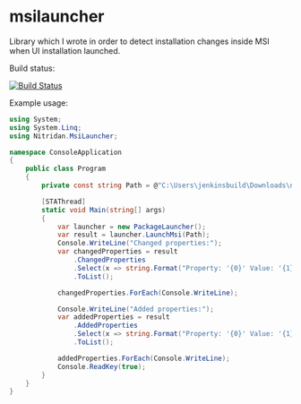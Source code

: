 # msilauncher

Library which I wrote in order to detect installation changes inside MSI when UI installation launched.

Build status:

[![Build Status](https://travis-ci.org/nitridan/msilauncher.svg?branch=master)](https://travis-ci.org/nitridan/msilauncher)

Example usage:
```csharp
using System;
using System.Linq;
using Nitridan.MsiLauncher;

namespace ConsoleApplication
{
    public class Program
    {
        private const string Path = @"C:\Users\jenkinsbuild\Downloads\node-v5.5.0-x64.msi";

        [STAThread]
        static void Main(string[] args)
        {
            var launcher = new PackageLauncher();
            var result = launcher.LaunchMsi(Path);
            Console.WriteLine("Changed properties:");
            var changedProperties = result
                .ChangedProperties
                .Select(x => string.Format("Property: '{0}' Value: '{1}'", x.Property, x.Value))
                .ToList();

            changedProperties.ForEach(Console.WriteLine);

            Console.WriteLine("Added properties:");
            var addedProperties = result
                .AddedProperties
                .Select(x => string.Format("Property: '{0}' Value: '{1}'", x.Property, x.Value))
                .ToList();

            addedProperties.ForEach(Console.WriteLine);
            Console.ReadKey(true);
        }
    }
}

```
